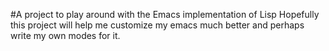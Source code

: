 #A project to play around with the Emacs implementation of Lisp
Hopefully this project will help me customize my emacs much better and perhaps write my own modes for it.